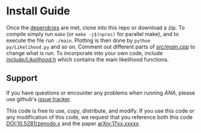 # Install Guide
Once the [dependcies](DEPENDENCY.md) are met, clone into this repo or download a zip. To compile simply run `make` (or `make -j$(nproc)` for parallel make), and to execute the file run `./main`. Plotting is then done by `python py/Likelihood.py` and so on. Comment out different parts of [*src/main.cpp*](src/main.cpp) to change what is run. To incorporate into your own code, include [*include/Likelihood.h*](include/Likelihood.h) which contains the main likelihood functions.

## Support
If you have questions or encounter any problems when running *ANA*, please use github's [issue tracker](https://github.com/PeterDenton/ANA/issues).

This code is free to use, copy, distribute, and modify.
If you use this code or any modification of this code, we request that you reference both this code [DOI:10.5281/zenodo.x](zenodo.org/record/x) and the paper [arXiv:17xx.xxxxx](https://arxiv.org/abs/17xx.xxxxx).
